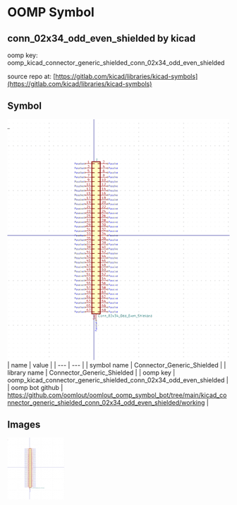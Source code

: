 # OOMP Symbol  
## conn_02x34_odd_even_shielded  by kicad  
  
oomp key: oomp_kicad_connector_generic_shielded_conn_02x34_odd_even_shielded  
  
source repo at: [https://gitlab.com/kicad/libraries/kicad-symbols](https://gitlab.com/kicad/libraries/kicad-symbols)  
## Symbol  
  
[![working.png](working_600.png)](working.png)  
| name | value | 
| --- | --- | 
| symbol name | Connector_Generic_Shielded | 
| library name | Connector_Generic_Shielded | 
| oomp key | oomp_kicad_connector_generic_shielded_conn_02x34_odd_even_shielded | 
| oomp bot github | https://github.com/oomlout/oomlout_oomp_symbol_bot/tree/main/kicad_connector_generic_shielded_conn_02x34_odd_even_shielded/working | 
## Images  
  
[![working.png](working_140.png)](working.png)  
